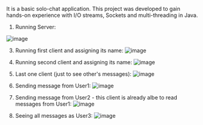 It is a basic solo-chat application. This project was developed to gain hands-on experience with I/O streams, Sockets and multi-threading in Java.

1. Running Server:
   
![image](https://github.com/dominikasmorag/tcp-ip/assets/91084751/fc032237-75e5-49f2-8219-6954e3e4adb6)

3. Running first client and assigning its name:
   ![image](https://github.com/dominikasmorag/tcp-ip/assets/91084751/1ceb73d7-ada1-4f15-bab8-be873deeab19)

4. Running second client and assigning its name:
   ![image](https://github.com/dominikasmorag/tcp-ip/assets/91084751/4dbc3890-2912-4f2b-a116-21cb79e427d3)

5. Last one client (just to see other's messages):
   ![image](https://github.com/dominikasmorag/tcp-ip/assets/91084751/99ec01d7-b227-4941-9173-b6b3bfc73f3e)

6. Sending message from User1:
   ![image](https://github.com/dominikasmorag/tcp-ip/assets/91084751/b822dd0e-6133-4d0d-9798-9b7c490b6762)

7. Sending message from User2 - this client is already albe to read messages from User1:
   ![image](https://github.com/dominikasmorag/tcp-ip/assets/91084751/2fe26741-bea2-4b43-ab53-6169e46bee36)

8. Seeing all messages as User3:
   ![image](https://github.com/dominikasmorag/tcp-ip/assets/91084751/9ac2f146-7cb4-40e5-a39d-b071992ee11d)
